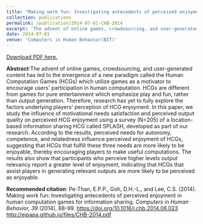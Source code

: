 ```yaml
---
title: "Making work fun: Investigating antecedents of perceived enjoyment in human computation games for information sharing"
collection: publications
permalink: /publication/2014-07-01-CHB-2014
excerpt: 'The advent of online games, crowdsourcing, and user-generated content has led to the emergence of a new paradigm called the Human Computation Games (HCGs) which utilize games as a motivator to encourage users&apos; participation in human computation. HCGs are different from games for pure entertainment which emphasize play and fun, rather than output generation. Therefore, research has yet to fully explore the factors underlying players&apos; perception of HCG enjoyment. In this paper, we study the influence of motivational needs satisfaction and perceived output quality on perceived HCG enjoyment using a survey (N=205) of a location-based information sharing HCG called SPLASH, developed as part of our research. According to the results, perceived needs for autonomy, competence, and relatedness influence perceived enjoyment of HCGs, suggesting that HCGs that fulfill these three needs are more likely to be enjoyable, thereby encouraging players to make useful computations. The results also show that participants who perceive higher levels output relevancy report a greater level of enjoyment, indicating that HCGs that assist players in generating relevant outputs are more likely to be perceived as enjoyable.'
date: 2014-07-01
venue: 'Computers in Human Behavior(BIT)'
---
```

[Download PDF here.](http://eipapa.github.io/files/CHB-2014.pdf)

**Abstract**:The advent of online games, crowdsourcing, and user-generated content has led to the emergence of a new paradigm called the Human Computation Games (HCGs) which utilize games as a motivator to encourage users&apos; participation in human computation. HCGs are different from games for pure entertainment which emphasize play and fun, rather than output generation. Therefore, research has yet to fully explore the factors underlying players&apos; perception of HCG enjoyment. In this paper, we study the influence of motivational needs satisfaction and perceived output quality on perceived HCG enjoyment using a survey (N=205) of a location-based information sharing HCG called SPLASH, developed as part of our research. According to the results, perceived needs for autonomy, competence, and relatedness influence perceived enjoyment of HCGs, suggesting that HCGs that fulfill these three needs are more likely to be enjoyable, thereby encouraging players to make useful computations. The results also show that participants who perceive higher levels output relevancy report a greater level of enjoyment, indicating that HCGs that assist players in generating relevant outputs are more likely to be perceived as enjoyable.

**Recommended citation**: Pe-Than, E.P.P., Goh, D.H.-L., and Lee, C.S. (2014). Making work fun: Investigating antecedents of perceived enjoyment in human computation games for information sharing. <i>Computers in Human Behavior, 39 </i>(2014), 88-99. https://doi.org/10.1016/j.chb.2014.06.023 http://eipapa.github.io/files/CHB-2014.pdf